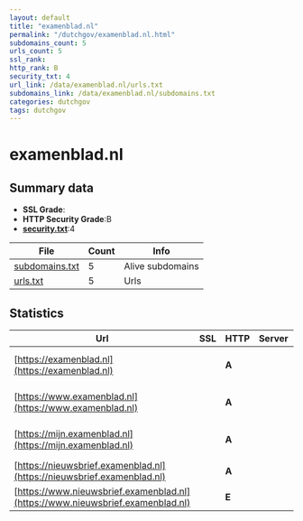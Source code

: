 ```yaml
---
layout: default
title: "examenblad.nl"
permalink: "/dutchgov/examenblad.nl.html"
subdomains_count: 5
urls_count: 5
ssl_rank: 
http_rank: B
security_txt: 4
url_link: /data/examenblad.nl/urls.txt
subdomains_link: /data/examenblad.nl/subdomains.txt
categories: dutchgov
tags: dutchgov
---
```



# examenblad.nl
## Summary data


 - **SSL Grade**:
 - **HTTP Security Grade**:B
 - **[security.txt](https://www.digitaleoverheid.nl/nieuws/standaard-security-txt-nu-verplicht-voor-overheid/)**:4


| File       | Count | Info |
|------------|-------|------|
|[subdomains.txt](/DutchGovScope/data/examenblad.nl/subdomains.txt)|5|Alive subdomains|
|[urls.txt](/DutchGovScope/data/examenblad.nl/urls.txt)|5|Urls|


## Statistics


| Url | SSL | HTTP | Server | Cookie | HSTS | CORS | CTO | CSP | XFO | XXP | RP |FP| Tech |Title |
|--------|-------|-------|------|------|------|------|------|------|------|------|------|------|------|------|
|[https://examenblad.nl](https://examenblad.nl)| | **A**|| |:white_check_mark: | | | :white_check_mark:| :white_check_mark: | | :white_check_mark: | |HSTS|308 Permanent Re...|
|[https://www.examenblad.nl](https://www.examenblad.nl)| | **A**|| |:white_check_mark: | | | :white_check_mark:| :white_check_mark: | | :white_check_mark: | |Drupal:10 HSTS PHP|Examenblad.nl|
|[https://mijn.examenblad.nl](https://mijn.examenblad.nl)| | **A**|| |:white_check_mark: | | | | :white_check_mark: | | :white_check_mark: | |Drupal:10 HSTS PHP|Redirecting to h...|
|[https://nieuwsbrief.examenblad.nl](https://nieuwsbrief.examenblad.nl)| | **A**|| |:white_check_mark: | | | | :white_check_mark: | | :white_check_mark: | |HSTS|301 Moved Perman...|
|[https://www.nieuwsbrief.examenblad.nl](https://www.nieuwsbrief.examenblad.nl)| | **E**|| | | | | | | | :white_check_mark: | |HSTS|301 Moved Perman...|


